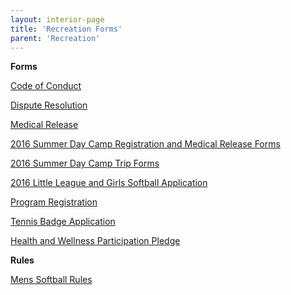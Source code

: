 ```yaml
---
layout: interior-page
title: 'Recreation Forms'
parent: 'Recreation'
---
```

**Forms** 

[Code of Conduct](http://static.rutherford-nj.com/recreation/Recreation_Code_of_Conduct.pdf)

[Dispute Resolution](http://static.rutherford-nj.com/recreation/Recreation_DisputeResolution.pdf)

[Medical Release](http://static.rutherford-nj.com/recreation/Medical%20Release.pdf)

[2016 Summer Day Camp Registration and Medical Release Forms](http://static.rutherford-nj.com/recreation/posts/2016Day%20Camp%20Registration%20forms.pdf)

[2016 Summer Day Camp Trip Forms](https://storage.googleapis.com/static.rutherford-nj.com/recreation/2016%20Day%20Camp%20Trips.pdf)

[2016 Little League and Girls Softball Application](http://static.rutherford-nj.com/recreation/2016%20LL%20and%20Girls%20Softball%20Registration.pdf)

[Program Registration](http://static.rutherford-nj.com/recreation/Recreation_ProgramRegistration.pdf)

[Tennis Badge Application](http://static.rutherford-nj.com/recreation/Recreation_TennisBadgeApplication.pdf)

[Health and Wellness Participation Pledge](http://static.rutherford-nj.com/recreation/Recreation_HealthWellnessPledge.pdf)

**Rules**

[Mens Softball Rules](http://static.rutherford-nj.com/recreation/Men's%20Softball%20Rules.pdf)





